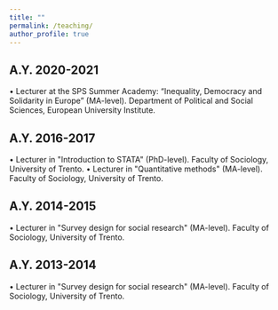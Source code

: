 ```yaml
---
title: ""
permalink: /teaching/
author_profile: true
---
```


## A.Y. 2020-2021
•	Lecturer at the SPS Summer Academy: “Inequality, Democracy and Solidarity in Europe” (MA-level). Department of Political and Social Sciences, European University Institute.

## A.Y. 2016-2017
•	Lecturer in "Introduction to STATA" (PhD-level). Faculty of Sociology, University of Trento.
•	Lecturer in "Quantitative methods" (MA-level). Faculty of Sociology, University of Trento.

## A.Y. 2014-2015
•	Lecturer in "Survey design for social research" (MA-level). Faculty of Sociology, University of Trento.

## A.Y. 2013-2014
•	Lecturer in "Survey design for social research" (MA-level). Faculty of Sociology, University of Trento.





